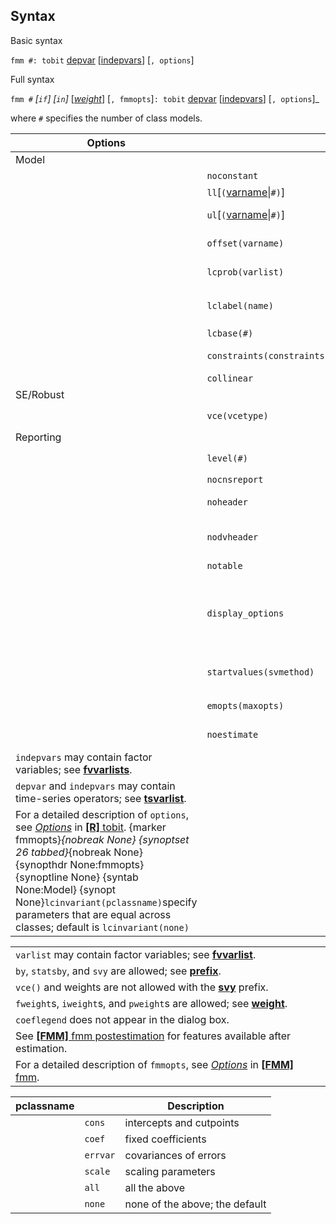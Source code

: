 ## Syntax

Basic syntax

`fmm #: tobit`
[depvar](http://www.stata.com/help.cgi?depvar)
\[[indepvars](http://www.stata.com/help.cgi?indepvars)\]
\[`, options`\]

Full syntax

`fmm #` _\[`if`\] \[`in`\]_
\[[<var class="command">weight</var><strong></strong>](fmm%20tobit##weight)\]
\[`, fmmopts`\]`: tobit`
[depvar](http://www.stata.com/help.cgi?depvar)
\[[indepvars](http://www.stata.com/help.cgi?indepvars)\]
<span class="nowrap">\[`, options`\]_

where `#` specifies the number of class models.

| Options                                                                                                                                                                                                                                                                                                                                                                                                                                                                                                                                                                 |                                                                                                | Description                                                                                                                            |
|-------------------------------------------------------------------------------------------------------------------------------------------------------------------------------------------------------------------------------------------------------------------------------------------------------------------------------------------------------------------------------------------------------------------------------------------------------------------------------------------------------------------------------------------------------------------------|------------------------------------------------------------------------------------------------|----------------------------------------------------------------------------------------------------------------------------------------|
| Model                                                                                                                                                                                                                                                                                                                                                                                                                                                                                                                                                                   |                                                                                                |                                                                                                                                        |
|                                                                                                                                                                                                                                                                                                                                                                                                                                                                                                                                                                         | `noconstant`                                                                                   | suppress the constant term                                                                                                             |
|                                                                                                                                                                                                                                                                                                                                                                                                                                                                                                                                                                         | `ll`\[`(`[varname](http://www.stata.com/help.cgi?varname)\|`#)`\] | left-censoring variable or limit                                                                                                       |
|                                                                                                                                                                                                                                                                                                                                                                                                                                                                                                                                                                         | `ul`\[`(`[varname](http://www.stata.com/help.cgi?varname)\|`#)`\] | right-censoring variable or limit                                                                                                      |
|                                                                                                                                                                                                                                                                                                                                                                                                                                                                                                                                                                         | `offset(varname)`                                                                              | include `varname` in model with coefficient constrained to 1                                                                           |
|                                                                                                                                                                                                                                                                                                                                                                                                                                                                                                                                                                         | `lcprob(varlist)`                                                                              | specify independent variables for class probabilities                                                                                  |
|                                                                                                                                                                                                                                                                                                                                                                                                                                                                                                                                                                         | `lclabel(name)`                                                                                | name of the categorical latent variable; default is `lclabel(Class)`                                                                   |
|                                                                                                                                                                                                                                                                                                                                                                                                                                                                                                                                                                         | `lcbase(#)`                                                                                    | base latent class                                                                                                                      |
|                                                                                                                                                                                                                                                                                                                                                                                                                                                                                                                                                                         | `constraints(constraints)`                                                                 | apply specified linear constraints                                                                                                     |
|                                                                                                                                                                                                                                                                                                                                                                                                                                                                                                                                                                         | `collinear`                                                                                    | keep collinear variables                                                                                                               |
| SE/Robust                                                                                                                                                                                                                                                                                                                                                                                                                                                                                                                                                               |                                                                                                |                                                                                                                                        |
|                                                                                                                                                                                                                                                                                                                                                                                                                                                                                                                                                                         | `vce(vcetype)`                                                                                 | `vcetype` may be `oim`, `robust`, or `cluster clustvar`                                                                              |
| Reporting                                                                                                                                                                                                                                                                                                                                                                                                                                                                                                                                                               |                                                                                                |                                                                                                                                        |
|                                                                                                                                                                                                                                                                                                                                                                                                                                                                                                                                                                         | `level(#)`                                                                                     | set confidence level; default is `level(95)`                                                                                           |
|                                                                                                                                                                                                                                                                                                                                                                                                                                                                                                                                                                         | `nocnsreport`                                                                                  | do not display constraints                                                                                                             |
|                                                                                                                                                                                                                                                                                                                                                                                                                                                                                                                                                                         | `noheader`                                                                                     | do not display header above parameter table                                                                                            |
|                                                                                                                                                                                                                                                                                                                                                                                                                                                                                                                                                                         | `nodvheader`                                                                                   | do not display dependent variables information in the header                                                                           |
|                                                                                                                                                                                                                                                                                                                                                                                                                                                                                                                                                                         | `notable`                                                                                      | do not display parameter table                                                                                                         |
|                                                                                                                                                                                                                                                                                                                                                                                                                                                                                                                                                                         | `display_options`                                                                              | control INCLUDE help shortdes-displayoptall {syntab None:Maximization} {synopt None}`maximize_options`control the maximization process |
|                                                                                                                                                                                                                                                                                                                                                                                                                                                                                                                                                                         | `startvalues(svmethod)`                                                                        | method for obtaining starting values; default is `startvalues(factor)`                                                                 |
|                                                                                                                                                                                                                                                                                                                                                                                                                                                                                                                                                                         | `emopts(maxopts)`                                                                              | control EM algorithm for improved starting values                                                                                      |
|                                                                                                                                                                                                                                                                                                                                                                                                                                                                                                                                                                         | `noestimate`                                                                                   | do not fit the model; show starting values instead                                                                                     |
| `indepvars` may contain factor variables; see [<strong>fvvarlists</strong>](http://www.stata.com/help.cgi?fvvarlists).                                                                                                                                                                                                                                                                                                                                                                                                                       |                                                                                                |                                                                                                                                        |
| `depvar` and `indepvars` may contain time-series operators; see [<strong>tsvarlist</strong>](http://www.stata.com/help.cgi?tsvarlist).                                                                                                                                                                                                                                                                                                                                                                                                       |                                                                                                |                                                                                                                                        |
| For a detailed description of `options`, see [<var class="command">Options</var><strong></strong>](tobit##options) in [<strong>[R]</strong> tobit](http://www.stata.com/help.cgi?tobit). <span options="fmmopts">{marker fmmopts}_{nobreak None} <span options="26 tabbed">{synoptset 26 tabbed}_{nobreak None} {synopthdr None:fmmopts} {synoptline None} {syntab None:Model} {synopt None}`lcinvariant(pclassname)`specify parameters that are equal across classes; default is `lcinvariant(none)` |                                                                                                |                                                                                                                                        |

|                                                                                                                                                                                                                                            |     |     |
|--------------------------------------------------------------------------------------------------------------------------------------------------------------------------------------------------------------------------------------------|-----|-----|
| `varlist` may contain factor variables; see [<strong>fvvarlist</strong>](http://www.stata.com/help.cgi?fvvarlist).                                                                                              |     |     |
| `by`, `statsby`, and `svy` are allowed; see [<strong>prefix</strong>](http://www.stata.com/help.cgi?prefix).                                                                                                    |     |     |
| `vce()` and weights are not allowed with the [<strong>svy</strong>](http://www.stata.com/help.cgi?svy) prefix.                                                                                                  |     |     |
| `fweight`s, `iweight`s, and `pweight`s are allowed; see [<strong>weight</strong>](http://www.stata.com/help.cgi?weight).                                                                                        |     |     |
| `coeflegend` does not appear in the dialog box.                                                                                                                                                                                            |     |     |
| See [<strong>[FMM]</strong> fmm postestimation](http://www.stata.com/help.cgi?fmm_postestimation) for features available after estimation.                                                                      |     |     |
| For a detailed description of `fmmopts`, see [<var class="command">Options</var><strong></strong>](fmm##options) in [<strong>[FMM]</strong> fmm](http://www.stata.com/help.cgi?fmm). |     |     |

| pclassname |          | Description                    |
|------------|----------|--------------------------------|
|            | `cons`   | intercepts and cutpoints       |
|            | `coef`   | fixed coefficients             |
|            | `errvar` | covariances of errors          |
|            | `scale`  | scaling parameters             |
|            | `all`    | all the above                  |
|            | `none`   | none of the above; the default |
